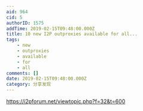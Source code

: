 ```yaml
---
aid: 964
cid: 5
authorID: 1575
addTime: 2019-02-15T09:48:00.000Z
title: 10 new I2P outproxies available for all...
tags:
    - new
    - outproxies
    - available
    - for
    - all
comments: []
date: 2019-02-15T09:48:00.000Z
category: 分享发现
---
```


https://i2pforum.net/viewtopic.php?f=32&t=600

